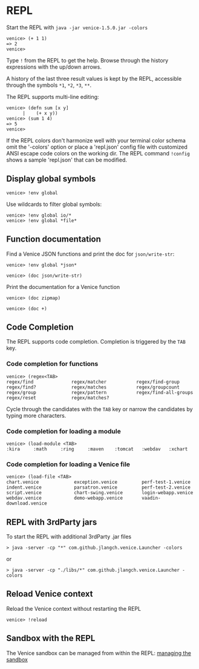 # REPL

Start the REPL with `java -jar venice-1.5.0.jar -colors`

```text
venice> (+ 1 1)
=> 2
venice>
```

Type `!` from the REPL to get the help. Browse through the history expressions 
with the up/down arrows.

A history of the last three result values is kept by the REPL, accessible through 
the symbols `*1`, `*2`, `*3`, `**`.

The REPL supports multi-line editing:

```text
venice> (defn sum [x y]
      |    (+ x y))
venice> (sum 1 4)
=> 5
venice>
```

If the REPL colors don't harmonize well with your terminal color schema 
omit the '-colors' option or place a 'repl.json' config file with customized 
ANSI escape code colors on the working dir. The REPL command `!config` shows
a sample 'repl.json' that can be modified.


## Display global symbols

```text
venice> !env global
```

Use wildcards to filter global symbols:

```text
venice> !env global io/*
venice> !env global *file*
```


## Function documentation

Find a Venice JSON functions and print the doc for `json/write-str`:

```text
venice> !env global *json*

venice> (doc json/write-str)
```


Print the documentation for a Venice function

```text
venice> (doc zipmap)

venice> (doc +)
```


## Code Completion

The REPL supports code completion. Completion is triggered by the `TAB` key.

### Code completion for functions

```text
venice> (regex<TAB>
regex/find              regex/matcher           regex/find-group
regex/find?             regex/matches           regex/groupcount
regex/group             regex/pattern           regex/find-all-groups
regex/reset             regex/matches?
```

Cycle through the candidates with the `TAB` key or narrow the candidates by 
typing more characters.


### Code completion for loading a module

```text
venice> (load-module <TAB>
:kira     :math     :ring     :maven    :tomcat   :webdav   :xchart
```


### Code completion for loading a Venice file

```text
venice> (load-file <TAB>
chart.venice             exception.venice         perf-test-1.venice
indent.venice            parsatron.venice         perf-test-2.venice
script.venice            chart-swing.venice       login-webapp.venice
webdav.venice            demo-webapp.venice       vaadin-download.venice
```


## REPL with 3rdParty jars

To start the REPL with additional 3rdParty .jar files

```text
> java -server -cp "*" com.github.jlangch.venice.Launcher -colors
```

or

```text
> java -server -cp "./libs/*" com.github.jlangch.venice.Launcher -colors
```

## Reload Venice context

Reload the Venice context without restarting the REPL

```text
venice> !reload
```


## Sandbox with the REPL

The Venice sandbox can be managed from within the REPL: [managing the sandbox](repl-sandbox.md)

